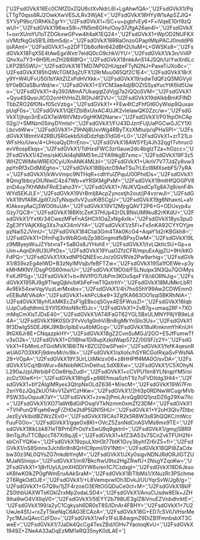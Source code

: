 ['U2FsdGVkX18Ec0CNfZ0xZQU6ctXvNdrL6l+LgAhwfQA=','U2FsdGVkX1/PqLTTgT0qss6RJ2OwkXwVESJLRv3WjAE=','U2FsdGVkX18HYyW1sAp5ZJIQ+SYVyP9bc/ORhKkZgrY=','U2FsdGVkX1+lSC+u+pgbfvEy6+F+lVqeE10rf9zQwUI=','U2FsdGVkX196wxS9i+/fN5m6GHv/Ooy37JfgA26an4I=','U2FsdGVkX1+oxrXUmYU1oTZDGkxwGPvw4lt4aK1EQ24=','U2FsdGVkX1+WpOD2NUFKXuVMzfkgGsSB1LiItbm5djc=','U2FsdGVkX18RRaOnzoGPaptMIpPACJ0mddP6ijsRAmI=','U2FsdGVkX1+p2DFTDb8oiNn642dBH2UIuM+L+GWSKs8=','U2FsdGVkX18FqX5E4tAwEgxWxtr7eIdQ0cO9chkV/YU=','U2FsdGVkX1/k3n/VI4PQhvXu7Y3+6H5fLmZH26lR8fQ=','U2FsdGVkX18nkkAn514JSQh/lziYwXn6LcLKP2B55WU=','U2FsdGVkX18TMD7AP02HUqzeFTyN2NJ+PaxeTiJXo8c=','U2FsdGVkX185hQWcTGM3qZt/FX12RrMuu065Qf2C1E4=','U2FsdGVkX18rXy9Y+W4UFvU50i1sYAltZIZxPdHVXkk=','U2FsdGVkX19/sdwTdQFzQ5MGVyilbY0eBOaSBurWd/w=','U2FsdGVkX1+SYCM3ae4djlBOZtSSyaYucYtK6Id5Uwo=','U2FsdGVkX1+4y392iMmA7UkaqqtZdVjgj7a2iQQoSVM=','U2FsdGVkX1+Qyu4SQusrJlCO2onHIVHoZLRGhJ4f2VU=','U2FsdGVkX19dAIkbBmKFINDTbbZRO26f0N+f0ScVzbg=','U2FsdGVkX1++FEw4tCzFhfGt6OyWsip9QuxaxpUqF0s=','U2FsdGVkX1/QEfZbI8xUixAC4UJK2vIeIawQK0Zzc/w=','U2FsdGVkX1/jhqo3riExGX7aiW6ltVMzv0gHKM2Narw=','U2FsdGVkX1/P01hpOhCAp02g//+SMNzn05inyDYmlsI=','U2FsdGVkX1/FU43DJzrtFUjUaPGCwGJCY1XILbcvbWw=','U2FsdGVkX1+Z9hNj8UxvWg4RByTXzXMtu/p/qPHa5PI=','U2FsdGVkX18tmtV42RBUSRGekb5XdDdzfqb31dG6+L0=','U2FsdGVkX1+zrT21LoWFsHo/Uwx/4+UHoaQyDfrrEno=','U2FsdGVkX18AW5YEj4Jh32qg1Tvhruc0evV6ospEkqs=','U2FsdGVkX1/TdHxsFWC3zr0auw2dc4bgIzT2a+hOzcc=','U2FsdGVkX1/4Zms/skKUkl4qNRM51mJ2YA9tkgB7xmc=','U2FsdGVkX19F3z5WHZCWIMeiWREIOCyiUXnANK4MLbI=','U2FsdGVkX1+UknV7V77JdZy8vw3ppYnRf3xDdMiEgho=','U2FsdGVkX18BljxtcO9AeTSu7rLEcI8MXsebF5/7yRA=','U2FsdGVkX1/kWvVmpc9NTHqR+cdhYuIZPquU00PhdDs=','U2FsdGVkX18Qmg1bbcyOlUNwiC4z47Wb+eYRSKMgPxM=','U2FsdGVkX19mtHfQOGPV8znD4uy7KhNMxFRoE2aho3Y=','U2FsdGVkX1+/WJKVQxdCpTg8A7q9/enF4hWYd5EKJLE=','U2FsdGVkX19VrBmlj8AcpZynostjh2out/jP4vzrwJI=','U2FsdGVkX19VfARKJjp97JsTyNsqv/IvV2uxKiB5CgU=','U2FsdGVkX19g6NhaxnL+a1rKIAkxxyAaCj3WO0ItuUA=','U2FsdGVkX19V12MjrgQAVT2P6+G+ODUsyp4uGzy7QC8=','U2FsdGVkX18BKtcZeK37HUp42rDLBNsUM9kuB2rKKdU=','U2FsdGVkX1/YxtKr34CwezMFeFnASHCh1OaZxNg4xIk=','U2FsdGVkX18yo3pu0ZgE3fYVAjKX6g3Xs7raX34mVYA=','U2FsdGVkX1/z5Fi+Fx5nKA92CYYOYjjmpzNai52JVmU=','U2FsdGVkX184Ctai3Gm4TAk0KcO4+AqaY1d2rKBGkh8=','U2FsdGVkX1+DfmFqj3vWbRGnbZp38GngmdfkBPxyDwM=','U2FsdGVkX19Lz9MByepWuJZYbtvraT+5aBGs8JYHohE=','U2FsdGVkX1/tvLQktlc5U+Gp+aUim+AqnDh9U3UPtOs=','U2FsdGVkX19YuaOZfzCFR/mpuExAjgZU+9H/kKOFdPQ=','U2FsdGVkX1/tXxdNP5QNEEvcJo/z0GVRVe2Pw9arhig=','U2FsdGVkX1/8S9xzEg4eIWD+B3zNyIMVsjb/feBFTZw=','U2FsdGVkX19Sa1fOEWe+p3ykMHMKNY/DsgPOS60mo/U=','U2FsdGVkX19D0d/F5LNuipx3N3Qu7QOiMysFxKJfP5g=','U2FsdGVkX1+b+lNVfPO7UbPm3KOo5qxFY8/diORNJig=','U2FsdGVkX195RJ9g9TlwgQjblv/bKbFeFneT1QxtrhY=','U2FsdGVkX18MJMkrLbR1Av9Ek54xwVqyVuzLerMxsbs=','U2FsdGVkX1/4h7hoS5hY99Aw2CDWEnm0vEEBuM/VAdA=','U2FsdGVkX1+khPcUke9+3ZgfKA663OO1sqi5BKRhNlA=','U2FsdGVkX18yhfLkMKEcZsF1gEBscqSGyx4ESFWusZI=','U2FsdGVkX18IqbUJpCu6qfdhmLSYIl1SXhIoN9cfDJc=','U2FsdGVkX1+2vB7g+umaq2RF+7XOmMqCmXlsTJDxE40=','U2FsdGVkX1/AT4lFaGT62YGL5BxULMNYP8jYB9eLd4A=','U2FsdGVkX19K0S0r3YvVo1g0nhV/Bn8igMkYnSIo3Us=','U2FsdGVkX19f3Dwlg55DEJ6KJ9KBr/IpIbEvu4bMGcg=','U2FsdGVkX18ulKmknmYhKnUH9tGX6Jr8E+CNqazpkHY=','U2FsdGVkX18gZ2CvnSuMGJ/2GO+E5JfFumwTfv3sO2k=','U2FsdGVkX1+D1IBhw1Di9upXzkdWap572Z/00SF/z2Y=','U2FsdGVkX1+FbMmLnTGnIMVK1B6iTN+BZClZ0wSPxeI=','U2FsdGVkX1/fefK4qesnRwUA07O3XKFj9dmvMr/n/8k=','U2FsdGVkX1/aXoIx/hSYRCGoIRxjaSvFWsNA29+VOpA=','U2FsdGVkX19Y3UrLUiMklzv06+z8HHPff4MA0O/svDA=','U2FsdGVkX1/Cq/tBnWur+6kNobNKClnDelhuL5dXBXw=','U2FsdGVkX1/C5XOhyNL290aJzpUNrbibFCOe6HpZudI=','U2FsdGVkX1+cCVPU1tm8YLNrqpYM5roizcDz1XIwK+I=','U2FsdGVkX18hgS+p88Efmua5zhT1Iz7oFVDItdg3HI4=','U2FsdGVkX1+bY2AIglMRyes3QtrpNxOLdZ636+M/ecM=','U2FsdGVkX19Wi7Fm2sriY6zJQqZkUO14vV1ZeYCzHKw=','U2FsdGVkX1/2Hi3p0RDNwWCugrMVbPSW3SuOquuK7aY=','U2FsdGVkX1+zvw2jPmLArxQgB0Q1jnzDZ6g29Xw7IIc=','U2FsdGVkX1/XO71aWtBdGiPOsqIVTkNzmm0xmZf23DM=','U2FsdGVkX1+TVhPunQ1Fqeh6wgF/ZH0e2tdP5QN15HU=','U2FsdGVkX1+Y2oH3QIv7DtbcJezEyVkIbidBZWzZEv0=','U2FsdGVkX19CAsTR2k5R8W3s83hQQKC/mWccFuuF0Oo=','U2FsdGVkX1/gqeOx8KI+OVcZ5ZsnNdCnASVMs9mx9TE=','U2FsdGVkX18lkLbk87IeTBPrhEPrOsYxSwU9q9gktnI=','U2FsdGVkX1/gmyjSBR99mTgJfuTTCBpccT67Xi9qJjE=','U2FsdGVkX1+kfZ3iA53x7SCnZvkTFUH2N+sbCnTYQKw=','U2FsdGVkX19zpuLXtH3t77btK1Gvy3byhfZr6rZ5+fI=','U2FsdGVkX1/nS8Smnx3Jch6n9n8QrHC9pmI/0V1NttI=','U2FsdGVkX18QPI8ZaCdxbw30z3NL0QYsZG7mkdbYmjM=','U2FsdGVkX1/JXy0sigvNDNJRdORJIGTZUMJaNSlniqs=','U2FsdGVkX1/m97BkcftwU9to2HgZRwfU+2NsgYZqoKw=','U2FsdGVkX1+1j8rfUyULjmXH0DIYW6v/en1C7CzdxgI=','U2FsdGVkX18D6JksoxK8IwK0lkZP0gfWmEruAAkSraM=','U2FsdGVkX18iTIbMs1/XNuzRr3PSchme2T6RgkOdOJE=','U2FsdGVkX1/+L8VemqvwIOh3DvkJ/UUYqrSvW/Jg8/g=','U2FsdGVkX1+G7Q9x/1jZF4rzoeO3ERtOGQDuCe0ct+M=','U2FsdGVkX18klFZS0thbUAXWTsKOklZrxMp2odaLSD4=','U2FsdGVkX1/AnuClJsdw8EIk+JZH9iha9wO4VXIlqV0=','U2FsdGVkX1/5lEYY2b798UE3gIZ8iVnuEZVnbdhrktE=','U2FsdGVkX199/a2yC1Cgkysh6DR0sT8S/IDnAr4FBHY=','U2FsdGVkX1+7U2UwJe4SfJ+rxZyT5keNqC6AG3ECAzA=','U2FsdGVkX18G+ED7cSViUVHsrMe7yc1MJxQAvcCzFDo=','U2FsdGVkX1/wFz1FsLB4wgmZ9DiZB1FmnbsbXT3CweE=','U2FsdGVkX1/7JaDk4QcCg4TexZBd/lOHv7YaotoqKvU=','U2FsdGVkX1949Z+ZNeAA33aDqEzMM1eRQ35nyK0dLAE=']
